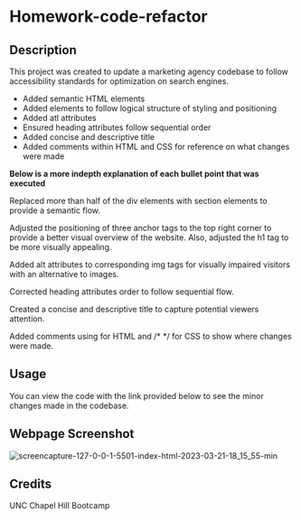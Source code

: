 # Homework-code-refactor

## Description

This project was created to update a marketing agency codebase to follow accessibility standards for optimization on search engines. 

* Added semantic HTML elements
* Added elements to follow logical structure of styling and positioning
* Added atl attributes 
* Ensured heading attributes follow sequential order
* Added concise and descriptive title
* Added comments within HTML and CSS for reference on what changes were made

**Below is a more indepth explanation of each bullet point that was executed**

  Replaced more than half of the div elements with section elements to provide a semantic flow. 

  Adjusted the positioning of three anchor tags to the top right corner to provide a better visual overview of the website. Also, adjusted the h1 tag to be more visually appealing. 

  Added alt attributes to corresponding img tags for visually impaired visitors with an alternative to images.
 
  Corrected heading attributes order to follow sequential flow.

  Created a concise and descriptive title to capture potential viewers attention. 
  
  Added comments using <!----> for HTML and /* */ for CSS to show where changes were made. 
 
## Usage

You can view the code with the link provided below to see the minor changes made in the codebase. 

## Webpage Screenshot

![screencapture-127-0-0-1-5501-index-html-2023-03-21-18_15_55-min](https://user-images.githubusercontent.com/127566404/227048698-9c488024-e92c-4368-a01f-f951e0ca17d2.png)


## Credits

UNC Chapel Hill Bootcamp
